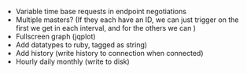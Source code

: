 - Variable time base requests in endpoint negotiations
- Multiple masters? (If they each have an ID, we can just trigger on the first we get in each interval, and for the others we can )
- Fullscreen graph (jqplot)
- Add datatypes to ruby, tagged as string)
- Add history (write history to connection when connected)
- Hourly daily monthly (write to disk)
